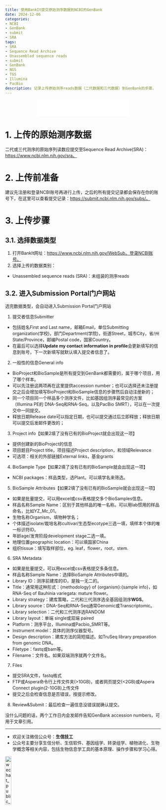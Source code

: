 ```yaml
---
title: 使用BankIt提交原始测序数据到NCBI的GenBank
date: 2024-12-06
categories: 
- NCBI
- GenBank
- submit
- SRA
tags:
- SRA
- Sequence Read Archive
- Unassembled sequence reads
- submit
- GenBank
- NGS
- TGS
- Illumina
- PacBio
description: 记录上传原始测序reads数据（二代数据和三代数据）到GenBank的步骤。
---
```


<div align="middle"><iframe frameborder="no" border="0" marginwidth="0" marginheight="0" width=298 height=52 src="//music.163.com/outchain/player?type=2&id=1392871582&auto=1&height=32"></iframe></div>

# 1. 上传的原始测序数据
二代或三代测序的原始序列读数应提交至Sequence Read Archive(SRA)：https://www.ncbi.nlm.nih.gov/sra。

# 2. 上传前准备
建议先注册和登录NCBI账号再进行上传，之后的所有提交记录都会保存在你的账号下，在这里可以查看提交记录：https://submit.ncbi.nlm.nih.gov/subs/。

# 3. 上传步骤
## 3.1. 选择数据类型
1. 打开BankIt网址：https://www.ncbi.nlm.nih.gov/WebSub。登录NCBI账号。
2. 选择上传的数据类别：
- Unassembled sequence reads (SRA)：未组装的测序reads
## 3.2. 进入Submission Portal门户网站
选完数据类型，会自动进入Submission Portal门户网站
1. 提交者信息Submitter
- 包括姓名First and Last name，邮箱Email，单位Submitting organization(学校)，部门Department(学院)，街道Street，城市City，省/州State/Province，邮编Postal code，国家Country。
- 在最后可以选择**Update my contact information in profile**会更新填写的信息到账号，下一次新填写就默认填入提交者信息了。
2. 一般性的信息General info
- BioProject和BioSample是所有提交到GenBank都需要的，属于哪个项目，用了哪个样本。
- 可以先注册这两项再在这里提供accession number；也可以选择还未注册提交之后会增加填写BioProject和BioSample信息的步骤然后自动注册新的；
- 同一个项目同一个样品多个测序文件，比如基因组测序最常见的方案（Illumina PE的 DNA-Seq和RNA-Seq，以及PacBio SMRT），可以在一次提交中一同提交。
- 释放日期Release date可以指定日期，也可以提交通过后立即释放；释放日期可以提交后发邮件更改的；
3. Project info【如果2填了没有已有的BioProject就会出现这一项】
- 提供创建新的BioProject的信息
- 项目题目Project title，项目描述Project description，和领域Relevance 
- 可选项：相关的外部链接External links，基金grants
4. BioSample Type【如果2填了没有已有的BioSample就会出现这一项】
- NCBI packages：样品类型，选Plant。可以填学名来筛选。
5. BioSample Attributes【如果2填了没有已有的BioSample就会出现这一项】
- 如果是批量提交，可以用excel或csv表格提交多个BioSamples信息。
- 样品名称Sample Name：区别于其他样品的唯一名称。可以用lab惯用的样品命名，比如YZ_Mc_01。
- 生物名称Organism，填物种学名；
- 个体描述isolate/栽培名称cultivar/生态型ecotype三选一填，填样本个体的唯一标识符ID。
- 年龄age/发育阶段development stage二选一填。
- 地理位置geographic location：可以填国家China
- 组织tissue：填写取样部位，eg. leaf，flower，root，stem.
6. SRA Metadata
- 如果是批量提交，可以用excel或csv表格提交多条信息。
- 样品名称Sample Name：选择BioSample Attributes中填的。
- Library ID：测序前建库的ID，是独一无二的。
- Title：通常用这种形式：{methodology} of {organism}:{sample info}，如RNA-Seq of Bauhinia variegata: mature flower。
- Library strategy：建库策略，二代和三代测序选全基因组测序**WGS**。
- Library source：DNA-Seq和RNA-Seq通常Genomic或Transcriptomic。
- Library selection：二代和三代测序选RANDOM
- Library layout：单端 single或双端 paired
- Platform：测序平台，Illumina或Pacbio_SMRT等。
- Instrument model：具体的测序仪器型号。
- Design description：建库方法的简短描述。如TruSeq library preparation from genomic DNA。
- Filetype：fastq或bam等。
- Filename：文件名。如果双端测序就两个文件名。
7. Files
- 提交SRA文件，fastq格式
- FTP或Aspera命令行上传文件夹(>10GB)，或者网页提交(<2GB)或Aspera Connect plugin(2-10GB)上传文件
- 提交之后会检查信息是否错误，按提示修改。
8. Review&Submit：最后检查一遍信息没错误就确认提交。


没什么问题的话，两个工作日内会发邮件告知GenBank accession numbers，可用于文章引用。

-------

- 欢迎关注微信公众号：**生信技工**
- 公众号主要分享生信分析、生信软件、基因组学、转录组学、植物进化、生物学概念等相关内容，包括生物信息学工具的基本原理、操作步骤和学习心得。

<img src="https://github.com/yanzhongsino/yanzhongsino.github.io/blob/hexo/source/wechat/Wechat_public_qrcode.jpg?raw=true" width=20% title="wechat_public_QRcode.png" align=center/>